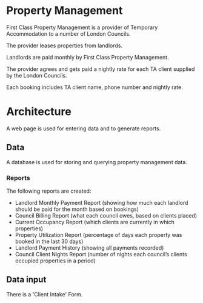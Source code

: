 # Property Management

First Class Property Management is a provider of Temporary Accommodation to a number of London Councils.

The provider leases properties from landlords.

Landlords are paid monthly by First Class Property Management.

The provider agrees and gets paid a nightly rate for each TA client supplied by the London Councils.

Each booking includes TA client name, phone number and nightly rate.


# Architecture

A web page is used for entering data and to generate reports.

## Data

A database is used for storing and querying property management data.

### Reports

The following reports are created:

- Landlord Monthly Payment Report (showing how much each landlord should be paid for the month based on bookings)
- Council Billing Report (what each council owes, based on clients placed)
- Current Occupancy Report (which clients are currently in which properties)
- Property Utilization Report (percentage of days each property was booked in the last 30 days)
- Landlord Payment History (showing all payments recorded)
- Council Client Nights Report (number of nights each council’s clients occupied properties in a period)

## Data input

There is a 'Client Intake' Form.

